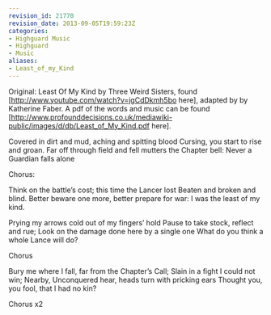 ```yaml
---
revision_id: 21770
revision_date: 2013-09-05T19:59:23Z
categories:
- Highguard Music
- Highguard
- Music
aliases:
- Least_of_my_Kind
---
```






Original: Least Of My Kind by Three Weird Sisters, found [http://www.youtube.com/watch?v=jgCdDkmh5bo here], adapted by by Katherine Faber.
A pdf of the words and music can be found [http://www.profounddecisions.co.uk/mediawiki-public/images/d/db/Least_of_My_Kind.pdf here].


Covered in dirt and mud, aching and spitting blood
Cursing, you start to rise and groan.
Far off through field and fell mutters the Chapter bell:
Never a Guardian falls alone

Chorus:

Think on the battle’s cost; this time the Lancer lost
Beaten and broken and blind.
Better beware one more, better prepare for war:
I was the least of my kind.

Prying my arrows cold out of my fingers’ hold
Pause to take stock, reflect and rue;
Look on the damage done here by a single one
What do you think a whole Lance will do?

Chorus

Bury me where I fall, far from the Chapter’s Call;
Slain in a fight I could not win;
Nearby, Unconquered hear, heads turn with pricking ears
Thought you, you fool, that I had no kin?

Chorus x2

